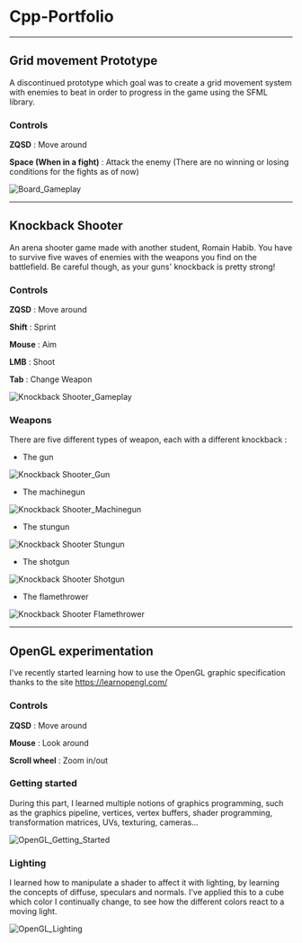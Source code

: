 # Cpp-Portfolio

------------------------------------------------------------------------

## Grid movement Prototype

A discontinued prototype which goal was to create a grid movement system with enemies to beat in order to progress in the game using the SFML library.

### Controls

**ZQSD** : Move around

**Space (When in a fight)** : Attack the enemy (There are no winning or losing conditions for the fights as of now)

![Board_Gameplay](https://github.com/Sethioss/Resources/blob/main/Board_Gameplay_1.gif)

------------------------------------------------------------------------

## Knockback Shooter

An arena shooter game made with another student, Romain Habib. You have to survive five waves of enemies with the weapons you find on the battlefield. Be careful though, as your guns' knockback is pretty strong!

### Controls

**ZQSD** : Move around

**Shift** : Sprint

**Mouse** : Aim

**LMB** : Shoot

**Tab** : Change Weapon

![Knockback Shooter_Gameplay](https://github.com/Sethioss/Resources/blob/main/Knockback_Shooter_Gameplay.gif)

### Weapons

There are five different types of weapon, each with a different knockback :

- The gun

![Knockback Shooter_Gun](https://github.com/Sethioss/Resources/blob/main/Knockback_Shooter_Gun.gif)

- The machinegun

![Knockback Shooter_Machinegun](https://github.com/Sethioss/Resources/blob/main/Knockback_Shooter_MachineGun.gif)

- The stungun

![Knockback Shooter Stungun](https://github.com/Sethioss/Resources/blob/main/Knockback_Shooter_StunGun.gif)

- The shotgun

![Knockback Shooter Shotgun](https://github.com/Sethioss/Resources/blob/main/Knockback_Shooter_ShotGun.gif)

- The flamethrower

![Knockback Shooter Flamethrower](https://github.com/Sethioss/Resources/blob/main/Knockback_Shooter_FlameThrower.gif)

------------------------------------------------------------------------

## OpenGL experimentation

I've recently started learning how to use the OpenGL graphic specification thanks to the site https://learnopengl.com/

### Controls

**ZQSD** : Move around

**Mouse** : Look around

**Scroll wheel** : Zoom in/out

### Getting started

During this part, I learned multiple notions of graphics programming, such as the graphics pipeline, vertices, vertex buffers, shader programming, transformation matrices, UVs, texturing, cameras...

![OpenGL_Getting_Started](https://github.com/Sethioss/Resources/blob/main/OpenGL_Getting_Started.gif)

### Lighting

I learned how to manipulate a shader to affect it with lighting, by learning the concepts of diffuse, speculars and normals. I've applied this to a cube which color I continually change, to see how the different colors react to a moving light.

![OpenGL_Lighting](https://github.com/Sethioss/Resources/blob/main/OpenGL_Lighting.gif)
